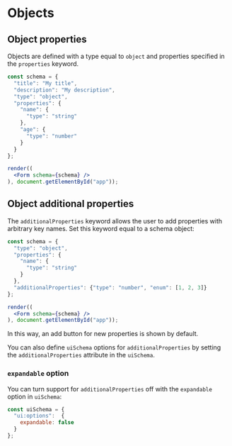 # Objects

## Object properties

Objects are defined with a type equal to `object` and properties specified in the `properties` keyword.

```jsx
const schema = {
  "title": "My title",
  "description": "My description",
  "type": "object",
  "properties": {
    "name": {
      "type": "string"
    },
    "age": {
      "type": "number"
    }
  }
};

render((
  <Form schema={schema} />
), document.getElementById("app"));
```

## Object additional properties

The `additionalProperties` keyword allows the user to add properties with arbitrary key names. Set this keyword equal to a schema object:

```jsx
const schema = {
  "type": "object",
  "properties": {
    "name": {
      "type": "string"
    }
  },
  "additionalProperties": {"type": "number", "enum": [1, 2, 3]}
};

render((
  <Form schema={schema} />
), document.getElementById("app"));
```

In this way, an add button for new properties is shown by default.

You can also define `uiSchema` options for `additionalProperties` by setting the `additionalProperties` attribute in the `uiSchema`.

### `expandable` option

You can turn support for `additionalProperties` off with the `expandable` option in `uiSchema`:

```js
const uiSchema = {
  "ui:options":  {
    expandable: false
  }
};
```